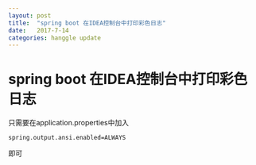 ```yaml
---
layout: post
title:  "spring boot 在IDEA控制台中打印彩色日志"
date:   2017-7-14 
categories: hanggle update
---
```


# spring boot 在IDEA控制台中打印彩色日志
只需要在application.properties中加入
```
spring.output.ansi.enabled=ALWAYS
```
即可